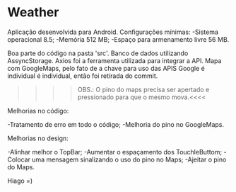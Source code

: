 # Weather

Aplicação desenvolvida para Android. 
Configurações mínimas: -Sistema operacional 8.5;
                       -Memória 512 MB;
                       -Espaço para armenamento livre 56 MB.

Boa parte do código na pasta 'src'.
Banco de dados utilizando AssyncStorage.
Axios foi a ferramenta utilizada para integrar a API.
Mapa com GoogleMaps, pelo fato de a chave para uso das APIS Google é individual é individual, então foi retirada do commit.


>>>>OBS.: O pino do maps precisa ser apertado e pressionado para que o mesmo mova.<<<<

Melhorias no código:

-Tratamento de erro em todo o código;
-Melhoria do pino no GoogleMaps.

Melhorias no design:

-Alinhar melhor o TopBar;
-Aumentar o espaçamento dos TouchleButtom;
-Colocar uma mensagem sinalizando o uso do pino no Maps;
-Ajeitar o pino do Maps.

Hiago =)


